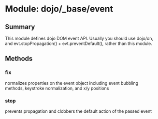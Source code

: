 # Module: dojo/_base/event

## Summary

This module defines dojo DOM event API.   Usually you should use dojo/on, and evt.stopPropagation() +
evt.preventDefault(), rather than this module.
## Methods

### fix
normalizes properties on the event object including event
bubbling methods, keystroke normalization, and x/y positions

### stop
prevents propagation and clobbers the default action of the
passed event

